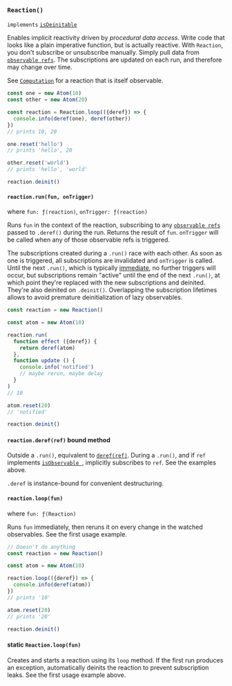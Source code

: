 ### `Reaction()`

`implements` [`isDeinitable`](#-isdeinitable-value-)

Enables implicit reactivity driven by _procedural data access_. Write code that looks like a plain imperative function, but is actually reactive. With `Reaction`, you don't subscribe or unsubscribe manually. Simply pull data from [`observable refs`](#-isobservableref-value-). The subscriptions are updated on each run, and therefore may change over time.

See [`Computation`](#-computation-def-equal-) for a reaction that is itself observable.

```js
const one = new Atom(10)
const other = new Atom(20)

const reaction = Reaction.loop(({deref}) => {
  console.info(deref(one), deref(other))
})
// prints 10, 20

one.reset('hello')
// prints 'hello', 20

other.reset('world')
// prints 'hello', 'world'

reaction.deinit()
```

#### `reaction.run(fun, onTrigger)`

where `fun: ƒ(reaction)`, `onTrigger: ƒ(reaction)`

Runs `fun` in the context of the reaction, subscribing to any
[`observable refs`](#-isobservableref-value-)
passed to `.deref()` during the run. Returns the result of `fun`.
`onTrigger` will be called when any of those observable refs is triggered.

The subscriptions created during a `.run()` race with each other. As soon as one
is triggered, all subscriptions are invalidated and `onTrigger` is called. Until
the next `.run()`, which is typically [immediate](#static-reaction-loop-fun-),
no further triggers will occur, but subscriptions remain "active" until the end
of the next `.run()`, at which point they're replaced with the new subscriptions
and deinited. They're also deinited on `.deinit()`. Overlapping the subscription
lifetimes allows to avoid premature deinitialization of lazy observables.

```js
const reaction = new Reaction()

const atom = new Atom(10)

reaction.run(
  function effect ({deref}) {
    return deref(atom)
  },
  function update () {
    console.info('notified')
    // maybe rerun, maybe delay
  }
)
// 10

atom.reset(20)
// 'notified'

reaction.deinit()
```

#### `reaction.deref(ref)` <span class="text-italic fg-gray font-smaller">bound method</span>

Outside a `.run()`, equivalent to [`deref(ref)`](#-deref-ref-). During a
`.run()`, and if `ref` implements [`isObservable `](#-isobservable-value-),
implicitly subscribes to `ref`. See the examples above.

`.deref` is instance-bound for convenient destructuring.

#### `reaction.loop(fun)`

where `fun: ƒ(Reaction)`

Runs `fun` immediately, then reruns it on every change in the watched observables. See the first usage example.

```js
// Doesn't do anything
const reaction = new Reaction()

const atom = new Atom(10)

reaction.loop(({deref}) => {
  console.info(deref(atom))
})
// prints '10'

atom.reset(20)
// prints '20'

reaction.deinit()
```

#### static `Reaction.loop(fun)`

Creates and starts a reaction using its `loop` method. If the first run produces an exception, automatically deinits the reaction to prevent subscription leaks. See the first usage example above.
